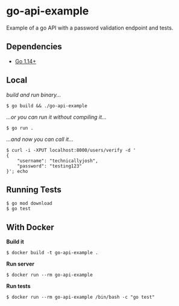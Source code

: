 # go-api-example

Example of a go API with a password validation endpoint and tests.

## Dependencies

- [Go 1.14+](https://golang.org/doc/install)

## Local

_build and run binary..._

```console
$ go build && ./go-api-example
```

_...or you can run it without compiling it..._

```console
$ go run .
```

_...and now you can call it..._

```console
$ curl -i -XPUT localhost:8000/users/verify -d '
{
    "username": "technicallyjosh",
    "password": "testing123"
}'; echo
```

## Running Tests

```console
$ go mod download
$ go test
```

## With Docker

**Build it**

```console
$ docker build -t go-api-example .
```

**Run server**

```console
$ docker run --rm go-api-example
```

**Run tests**

```console
$ docker run --rm go-api-example /bin/bash -c "go test"
```
